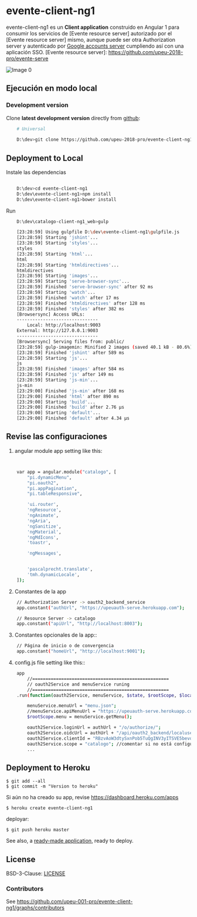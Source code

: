 # evente-client-ng1

evente-client-ng1 es un **Client application** construido en Angular 1 para consumir los servicios de [Evente resource server] autorizado por el [Evente resource server] mismo, aunque puede ser otra Authorization server y autenticado por [Google accounts server](https://accounts.google.com) cumpliendo así con una aplicación SSO.
[Evente resource server]: https://github.com/upeu-2018-pro/evente-serve


![Image 0](https://github.com/upeu-2018-pro/evente-client-ng1/blob/master/doc/e3-client_app_catalogo_web.png)



## Ejecución en modo local 

### Development version


Clone **latest development version** directly from [github]:

```sh
    # Universal
    
    D:\dev>git clone https://github.com/upeu-2018-pro/evente-client-ng1.git
```

## Deployment to Local

Instale las dependencias
```sh
    
	D:\dev>cd evente-client-ng1
	D:\dev\evente-client-ng1>npm install
	D:\dev\evente-client-ng1>bower install
```

Run
```sh
	D:\dev\catalogo-client-ng1_web>gulp

	[23:28:59] Using gulpfile D:\dev\evente-client-ng1\gulpfile.js
	[23:28:59] Starting 'jshint'...
	[23:28:59] Starting 'styles'...
	styles
	[23:28:59] Starting 'html'...
	html
	[23:28:59] Starting 'htmldirectives'...
	htmldirectives
	[23:28:59] Starting 'images'...
	[23:28:59] Starting 'serve-browser-sync'...
	[23:28:59] Finished 'serve-browser-sync' after 92 ms
	[23:28:59] Starting 'watch'...
	[23:28:59] Finished 'watch' after 17 ms
	[23:28:59] Finished 'htmldirectives' after 128 ms
	[23:28:59] Finished 'styles' after 382 ms
	[Browsersync] Access URLs:
	-------------------------------
		Local: http://localhost:9003
	External: http://127.0.0.1:9003
	-------------------------------
	[Browsersync] Serving files from: public/
	[23:28:59] gulp-imagemin: Minified 2 images (saved 40.1 kB - 80.6%)
	[23:28:59] Finished 'jshint' after 589 ms
	[23:28:59] Starting 'js'...
	js
	[23:28:59] Finished 'images' after 584 ms
	[23:28:59] Finished 'js' after 149 ms
	[23:28:59] Starting 'js-min'...
	js-min
	[23:29:00] Finished 'js-min' after 168 ms
	[23:29:00] Finished 'html' after 890 ms
	[23:29:00] Starting 'build'...
	[23:29:00] Finished 'build' after 2.76 μs
	[23:29:00] Starting 'default'...
	[23:29:00] Finished 'default' after 4.34 μs
```


## Revise las configuraciones

1. angular module app setting like this:

```sh


	var app = angular.module("catalogo", [
	    "pi.dynamicMenu",
	    "pi.oauth2",
	    "pi.appPagination",
	    "pi.tableResponsive",

	    'ui.router',
	    'ngResource',
	    'ngAnimate',
	    'ngAria',
	    'ngSanitize',
	    'ngMaterial',
	    'ngMdIcons',
	    'toastr',

	    'ngMessages',


	    'pascalprecht.translate',
	    'tmh.dynamicLocale',
	]);
```
2. Constantes de la app
```sh
	// Authorization Server -> oauth2_backend_service
	app.constant("authUrl", "https://upeuauth-serve.herokuapp.com"); 

	// Resource Server -> catalogo
	app.constant("apiUrl", "http://localhost:8003"); 
```
3. Constantes opcionales de la app::
```sh
	// Página de inicio o de convergencia
	app.constant("homeUrl", "http://localhost:9001"); 

```


4. config.js file setting like this::
```sh
	app
		//====================================================
		// oauth2Service and menuService runing
		//====================================================
	.run(function(oauth2Service, menuService, $state, $rootScope, $location, authUrl, $window, userService) {

	    menuService.menuUrl = "menu.json";
	    //menuService.apiMenuUrl = "https://upeuauth-serve.herokuapp.com/api/oauth2_backend/usermenu/";
	    $rootScope.menu = menuService.getMenu();

	    oauth2Service.loginUrl = authUrl + "/o/authorize/";
	    oauth2Service.oidcUrl = authUrl + "/api/oauth2_backend/localuserinfo/";
	    oauth2Service.clientId = "RBzvAoW3dtySxnPob5TuQgINV3yITSVE5bevdosI"; // actualice su client_id
	    oauth2Service.scope = "catalogo"; //comentar si no está configurado
	    ...
```

## Deployment to Heroku

    $ git add --all
    $ git commit -m "Version to heroku"

Si aún no ha creado su app, revise https://dashboard.heroku.com/apps

    $ heroku create evente-client-ng1

deployar:

    $ git push heroku master


See also, a [ready-made application](https://github.com/heroku/node-js-getting-started), ready to deploy.


## License

BSD-3-Clause: [LICENSE](https://github.com/upeu-001-pro/evente-client-ng1/blob/master/LICENSE)


### Contributors


See https://github.com/upeu-001-pro/evente-client-ng1/graphs/contributors

[github]: https://github.com/upeu-001-pro/evente-client-ng1



